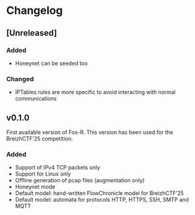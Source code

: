 # Changelog

## [Unreleased]

### Added

- Honeynet can be seeded too

### Changed

- IPTables rules are more specific to avoid interacting with normal communications

## v0.1.0

First available version of Fos-R. This version has been used for the BreizhCTF’25 competition.

### Added

- Support of IPv4 TCP packets only
- Support for Linux only
- Offline generation of pcap files (augmentation only)
- Honeynet mode
- Default model: hand-written FlowChronicle model for BreizhCTF’25
- Default model: automata for protocols HTTP, HTTPS, SSH, SMTP and MQTT

